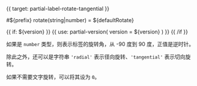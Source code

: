{{ target: partial-label-rotate-tangential }}

#${prefix} rotate(string|number) = ${defaultRotate}

{{ if: ${version} }}
{{ use: partial-version(
    version = ${version}
) }}
{{ /if }}

如果是 `number` 类型，则表示标签的旋转角，从 -90 度到 90 度，正值是逆时针。

除此之外，还可以是字符串 `'radial'` 表示径向旋转、`'tangential'` 表示切向旋转。

如果不需要文字旋转，可以将其设为 `0`。
